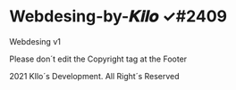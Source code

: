 # Webdesing-by-𝑲𝒊𝒍𝒐 ✓#2409
Webdesing v1

Please don´t edit the Copyright tag at the Footer

2021 KIlo´s Development. All Right´s Reserved 
